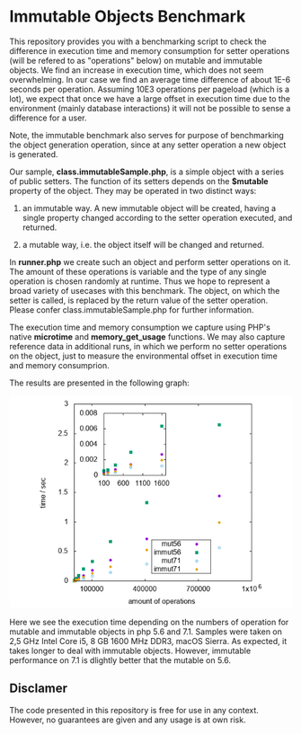 # Immutable Objects Benchmark

This repository provides you with a benchmarking script to check
the difference in execution time and memory consumption for setter
operations (will be refered to as "operations" below) on mutable
and immutable objects. We find an increase in execution time,
which does not seem overwhelming. In our case we find an average
time difference of about 1E-6 seconds per operation.
Assuming 10E3 operations per pageload (which is a lot), we expect
that once we have a large offset in execution time due to the
environment (mainly database interactions) it will not be possible
to sense a difference for a user.

Note, the immutable benchmark also serves for purpose of benchmarking
the object generation operation, since at any setter operation a new
object is generated.

Our sample, **class.immutableSample.php**, is a simple object with a
series of public setters. The function of its setters depends on the
**$mutable** property of the object. They may be operated in two
distinct ways:

1. an immutable way. A new immutable object will be created, having a
single property changed according to the setter operation executed,
and returned.

2. a mutable way, i.e. the object itself will be changed and returned.

In **runner.php** we create such an object and perform setter operations
on it. The amount of these operations is variable and the type of any
single operation is chosen randomly at runtime. Thus we hope to represent
a broad variety of usecases with this benchmark. The object, on which
the setter is called, is replaced by the return value of the setter
operation. Please confer class.immutableSample.php for further
information. 

The execution time and memory consumption we capture using PHP's native
**microtime** and **memory_get_usage** functions. We may also capture
reference data in additional runs, in which we perform no setter
operations on the object, just to measure the environmental offset in
execution time and memory consumprion.

The results are presented in the following graph:

![graph of temporal performance](result_t.png "graph of temporal performance")

Here we see the execution time depending on the numbers of operation for
mutable and immutable objects in php 5.6 and 7.1. Samples were taken on
2,5 GHz Intel Core i5, 8 GB 1600 MHz DDR3, macOS Sierra. As expected, it
takes longer to deal with immutable objects. However, immutable performance
on 7.1 is dlightly better that the mutable on 5.6.

## Disclamer

The code presented in this repository is free for use in any context.
However, no guarantees are given and any usage is at own risk.
